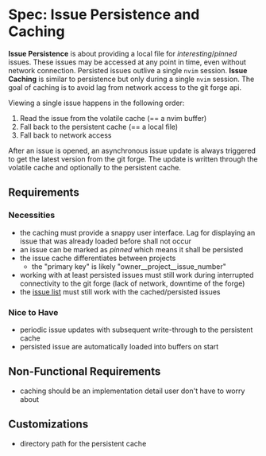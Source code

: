 # Spec: Issue Persistence and Caching

**Issue Persistence** is about providing a local file for _interesting_/_pinned_ issues. These issues
may be accessed at any point in time, even without network connection. Persisted issues outlive
a single `nvim` session.
**Issue Caching** is similar to persistence but only during a single `nvim` session. The goal
of caching is to avoid lag from network access to the git forge api.

Viewing a single issue happens in the following order:
1. Read the issue from the volatile cache (== a nvim buffer)
1. Fall back to the persistent cache (== a local file)
1. Fall back to network access

After an issue is opened, an asynchronous issue update is always triggered to get the latest version
from the git forge. The update is written through the volatile cache and optionally to the
persistent cache.

## Requirements

### Necessities

- the caching must provide a snappy user interface. Lag for displaying an issue that was already
  loaded before shall not occur
- an issue can be marked as _pinned_ which means it shall be persisted
- the issue cache differentiates between projects
    - the "primary key" is likely "owner__project__issue_number"
- working with at least persisted issues must still work during interrupted connectivity to the
  git forge (lack of network, downtime of the forge)
- the [issue list](spec_issue_list.md) must still work with the cached/persisted issues

### Nice to Have

- periodic issue updates with subsequent write-through to the persistent cache
- persisted issue are automatically loaded into buffers on start

## Non-Functional Requirements

- caching should be an implementation detail user don't have to worry about

## Customizations

- directory path for the persistent cache
